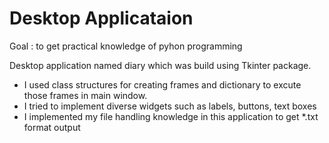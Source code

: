 # Desktop Applicataion

Goal : to get practical knowledge of pyhon programming

Desktop application named diary which was build using Tkinter package.
 - I used class structures for creating frames and dictionary to excute those frames in main window. 
 - I tried to implement diverse widgets such as labels, buttons, text boxes
 - I implemented my file handling knowledge in this application to get *.txt format output
